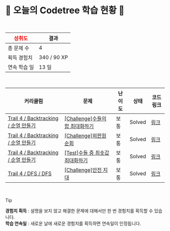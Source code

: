 # 🌲 오늘의 Codetree 학습 현황 🌲

<br />

| <span style="color:red;display:block;text-align:center;"> **성취도**</span> | 결과 |
|---|---|
| 총 문제 수 | 4 |
| 획득 경험치 | 340 / 90 XP |
| 연속 학습 일 | 13 일 |

<br />

|커리큘럼|문제|난이도|상태|코드 링크|
|---|---|---|---|---|
|[Trail 4 / Backtracking / 순열 만들기](https://www.codetree.ai/trail-info/intermediate-low/)|[[Challenge]수들의 합 최대화하기](https://www.codetree.ai/trails/complete/curated-cards/challenge-max-sum-of-numbers/)|보통|Solved|[링크](https://github.com/yoonsunny17/codetree-TILs/blob/main/250217/%EC%88%98%EB%93%A4%EC%9D%98%20%ED%95%A9%20%EC%B5%9C%EB%8C%80%ED%99%94%ED%95%98%EA%B8%B0/max-sum-of-numbers.js)|
|[Trail 4 / Backtracking / 순열 만들기](https://www.codetree.ai/trail-info/intermediate-low/)|[[Challenge]외판원 순회](https://www.codetree.ai/trails/complete/curated-cards/challenge-traveling-salesman-problem/)|보통|Solved|[링크](https://github.com/yoonsunny17/codetree-TILs/blob/main/250217/%EC%99%B8%ED%8C%90%EC%9B%90%20%EC%88%9C%ED%9A%8C/traveling-salesman-problem.js)|
|[Trail 4 / Backtracking / 순열 만들기](https://www.codetree.ai/trail-info/intermediate-low/)|[[Test]수들 중 최솟값 최대화하기](https://www.codetree.ai/trails/complete/curated-cards/test-maximin-of-numbers/)|보통|Solved|[링크](https://github.com/yoonsunny17/codetree-TILs/blob/main/250217/%EC%88%98%EB%93%A4%20%EC%A4%91%20%EC%B5%9C%EC%86%9F%EA%B0%92%20%EC%B5%9C%EB%8C%80%ED%99%94%ED%95%98%EA%B8%B0/maximin-of-numbers.js)|
|[Trail 4 / DFS / DFS](https://www.codetree.ai/trail-info/intermediate-low/)|[[Challenge]안전 지대](https://www.codetree.ai/trails/complete/curated-cards/challenge-comfort-zone/)|보통|Solved|[링크](https://github.com/yoonsunny17/codetree-TILs/blob/main/250217/%EC%95%88%EC%A0%84%20%EC%A7%80%EB%8C%80/comfort-zone.js)|


<br />

> [!TIP]
> **경험치 획득** : 설명을 보지 않고 해결한 문제에 대해서만 한 번 경험치를 획득할 수 있습니다.  
> **학습 연속일** : 새로운 날에 새로운 경험치를 획득하면 연속일이 인정됩니다.

